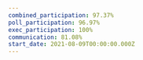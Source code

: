 ```yaml
---
combined_participation: 97.37%
poll_participation: 96.97%
exec_participation: 100%
communication: 81.08%
start_date: 2021-08-09T00:00:00.000Z
---
```

